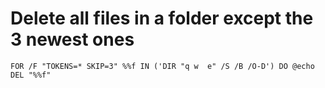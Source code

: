 # Delete all files in a folder except the 3 newest ones
```batch
FOR /F "TOKENS=* SKIP=3" %%f IN ('DIR "q w  e" /S /B /O-D') DO @echo DEL "%%f"
```